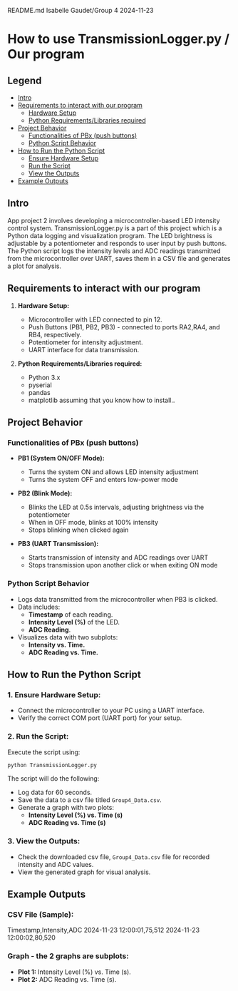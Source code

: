 README.md
Isabelle Gaudet/Group 4
2024-11-23

# How to use TransmissionLogger.py / Our program

## Legend
- [Intro](#intro)
- [Requirements to interact with our program](#requirements-to-interact-with-our-program)
  - [Hardware Setup](#hardware-setup)
  - [Python Requirements/Libraries required](#python-requirementslibraries-required)
- [Project Behavior](#project-behavior)
  - [Functionalities of PBx (push buttons)](#functionalities-of-pbx-push-buttons)
  - [Python Script Behavior](#python-script-behavior)
- [How to Run the Python Script](#how-to-run-the-python-script)
  - [Ensure Hardware Setup](#1-ensure-hardware-setup)
  - [Run the Script](#2-run-the-script)
  - [View the Outputs](#3-view-the-outputs)
- [Example Outputs](#example-outputs)

## Intro

App project 2 involves developing a microcontroller-based LED intensity control system. TransmissionLogger.py is a part of this project which is a Python data logging and visualization program. The LED brightness is adjustable by a potentiometer and responds to user input by push buttons. The Python script logs the intensity levels and ADC readings transmitted from the microcontroller over UART, saves them in a CSV file and generates a plot for analysis.

## Requirements to interact with our program

1. **Hardware Setup:**

   - Microcontroller with LED connected to pin 12.
   - Push Buttons (PB1, PB2, PB3) - connected to ports RA2,RA4, and RB4, respectively.
   - Potentiometer for intensity adjustment.
   - UART interface for data transmission.

2. **Python Requirements/Libraries required:**

   - Python 3.x
   - pyserial
   - pandas
   - matplotlib
   assuming that you know how to install..

## Project Behavior

### **Functionalities of PBx (push buttons)**
- **PB1 (System ON/OFF Mode):**
  - Turns the system ON and allows LED intensity adjustment
  - Turns the system OFF and enters low-power mode

- **PB2 (Blink Mode):**
  - Blinks the LED at 0.5s intervals, adjusting brightness via the potentiometer
  - When in OFF mode, blinks at 100% intensity
  - Stops blinking when clicked again

- **PB3 (UART Transmission):**
  - Starts transmission of intensity and ADC readings over UART
  - Stops transmission upon another click or when exiting ON mode

### **Python Script Behavior**
- Logs data transmitted from the microcontroller when PB3 is clicked.
- Data includes:
  - **Timestamp** of each reading.
  - **Intensity Level (%)** of the LED.
  - **ADC Reading**.
- Visualizes data with two subplots:
  - **Intensity vs. Time.**
  - **ADC Reading vs. Time.**

## How to Run the Python Script

### 1. **Ensure Hardware Setup:**
   - Connect the microcontroller to your PC using a UART interface.
   - Verify the correct COM port (UART port) for your setup.

### 2. **Run the Script:**
   Execute the script using:
   ```bash
   python TransmissionLogger.py
   ```
   The script will do the following:
   - Log data for 60 seconds.
   - Save the data to a csv file titled `Group4_Data.csv`.
   - Generate a graph with two plots:
     - **Intensity Level (%) vs. Time (s)**
     - **ADC Reading vs. Time (s)**

### 3. **View the Outputs:**
   - Check the downloaded csv file, `Group4_Data.csv` file for recorded intensity and ADC values.
   - View the generated graph for visual analysis.

## Example Outputs

### **CSV File (Sample)**:
Timestamp,Intensity,ADC
2024-11-23 12:00:01,75,512
2024-11-23 12:00:02,80,520

### **Graph - the 2 graphs are subplots**:
- **Plot 1:** Intensity Level (%) vs. Time (s).
- **Plot 2:** ADC Reading vs. Time (s).


